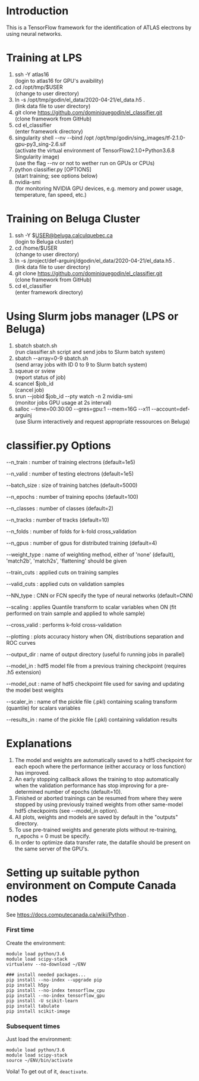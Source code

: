 # Introduction
This is a TensorFlow framework for the identification of ATLAS electrons by using neural networks.


# Training at LPS  
1) ssh -Y atlas16  
(login to atlas16 for GPU's avaibility)	  
2) cd /opt/tmp/$USER  
(change to user directory)  
3) ln -s /opt/tmp/godin/el_data/2020-04-21/el_data.h5 .  
(link data file to user directory)  
4) git clone https://github.com/dominiquegodin/el_classifier.git  
(clone framework from GitHub)  
5) cd el_classifier  
(enter framework directory)
6) singularity shell --nv --bind /opt /opt/tmp/godin/sing_images/tf-2.1.0-gpu-py3_sing-2.6.sif  
(activate the virtual environment of TensorFlow2.1.0+Python3.6.8 Singularity image)  
(use the flag --nv or not to wether run on GPUs or CPUs)
7) python classifier.py [OPTIONS]  
(start training; see options below)
8) nvidia-smi  
(for monitoring NVIDIA GPU devices, e.g. memory and power usage, temperature, fan speed, etc.)


# Training on Beluga Cluster
1) ssh -Y $USER@beluga.calculquebec.ca  
(login to Beluga cluster)	  
2) cd /home/$USER  
(change to user directory)  
3) ln -s /project/def-arguinj/dgodin/el_data/2020-04-21/el_data.h5 .  
(link data file to user directory)  
4) git clone https://github.com/dominiquegodin/el_classifier.git  
(clone framework from GitHub)  
5) cd el_classifier  
(enter framework directory)  


# Using Slurm jobs manager (LPS or Beluga)
1) sbatch sbatch.sh  
(run classifier.sh script and send jobs to Slurm batch system)  
2) sbatch --array=0-9 sbatch.sh  
(send array jobs with ID 0 to 9 to Slurm batch system)  
2) squeue or sview  
(report status of job) 
3) scancel $job_id  
(cancel job) 
4) srun --jobid $job_id --pty watch -n 2 nvidia-smi  
(monitor jobs GPU usage at 2s interval)  
5) salloc --time=00:30:00 --gres=gpu:1 --mem=16G --x11 --account=def-arguinj  
(use Slurm interactively and request appropriate ressources on Beluga)


# classifier.py Options
--n_train     : number of training electrons (default=1e5)

--n_valid     : number of testing electrons (default=1e5)

--batch_size  : size of training batches (default=5000)

--n_epochs    : number of training epochs (default=100)

--n_classes   : number of classes (default=2)

--n_tracks    : number of tracks (default=10)

--n_folds     : number of folds for k-fold cross_validation

--n_gpus      : number of gpus for distributed training (default=4)

--weight_type : name of weighting method, either of 'none' (default),
	       'match2b', 'match2s', 'flattening' should be given 

--train_cuts  : applied cuts on training samples 

--valid_cuts  : applied cuts on validation samples 

--NN_type     : CNN or FCN specify the type of neural networks (default=CNN) 

--scaling     : applies Quantile transform to scalar variables when ON (fit performed on train sample
	        and applied to whole sample)  

--cross_valid : performs k-fold cross-validation 

--plotting    : plots accuracy history when ON, distributions separation and ROC curves 

--output_dir  : name of output directory (useful fo running jobs in parallel) 

--model_in    : hdf5 model file from a previous training checkpoint (requires .h5 extension)  

--model_out   : name of hdf5 checkpoint file used for saving and updating the model best weights 

--scaler_in   : name of the pickle file (.pkl) containing scaling transform (quantile) for scalars variables 

--results_in  : name of the pickle file (.pkl) containing validation results 


# Explanations
1) The model and weights are automatically saved to a hdf5 checkpoint for each epoch where the performance
   (either accuracy or loss function) has improved. 
2) An early stopping callback allows the training to stop automatically when the validation performance
   has stop improving for a pre-determined number of epochs (default=10).  
3) Finished or aborted trainings can be resumed from where they were stopped by using previously trained weights
   from other same-model hdf5 checkpoints (see --model_in option).
4) All plots, weights and models are saved by default in the "outputs" directory.
5) To use pre-trained weights and generate plots without re-training, n_epochs = 0 must be specify.
6) In order to optimize data transfer rate, the datafile should be present on the same server of the GPU's.


# Setting up suitable python environment on Compute Canada nodes
See https://docs.computecanada.ca/wiki/Python .

### First time 
Create the environment:
```
module load python/3.6
module load scipy-stack
virtualenv --no-download ~/ENV

### install needed packages...
pip install --no-index --upgrade pip
pip install h5py
pip install --no-index tensorflow_cpu
pip install --no-index tensorflow_gpu
pip install -U scikit-learn
pip install tabulate
pip install scikit-image
```

### Subsequent times
Just load the environment:
```
module load python/3.6
module load scipy-stack
source ~/ENV/bin/activate
```
Voila! To get out of it, `deactivate`.